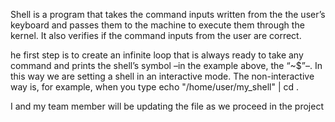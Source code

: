 Shell is a program that takes the command inputs written from the the user’s keyboard and passes them to the machine to execute them through the kernel.
 It also verifies if the command inputs from the user are correct.

he first step is to create an infinite loop that is always ready to take any command and prints the shell’s symbol –in the example above, the “~$”–. In this way we are setting a shell in an interactive mode. The non-interactive way is, for example, when you type echo "/home/user/my_shell" | cd .

I and my team member will be updating the file as we proceed in the project
